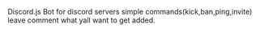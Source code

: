 Discord.js Bot for discord servers 
simple commands(kick,ban,ping,invite)
leave comment what yall want to get added.
